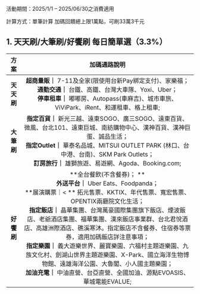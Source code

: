 活動期間：2025/1/1 – 2025/06/30之消費適用

計算方式：單筆計算
加碼回饋總上限1萬點，可刷33萬3千元
## 1. 天天刷/大筆刷/好饗刷 每日簡單選（3.3%）
|方案|加碼通路說明|
|:--:|:--:|
|**天天刷**| **超商量販｜** 7-11及全家(限使用台新Pay綁定支付)、家樂福；<br> **通勤交通｜** 台鐵、高鐵、台灣大車隊、Yoxi、Uber；<br> **停車租車｜** 嘟嘟房、Autopass(車麻吉)、城市車旅、ViViPark、iRent、和運租車、格上租車;|
|**大筆刷**| **指定百貨｜** 新光三越、遠東SOGO、廣三SOGO、遠東百貨、微風、台北101、遠東巨城、南紡購物中心、漢神百貨、漢神巨蛋、誠品生活；<br> **指定Outlet｜** 華泰名品城、MITSUI OUTLET PARK (林口、台中港、台南)、SKM Park Outlets；<br> **訂房旅行｜** 雄獅旅遊、易遊網、Agoda、Booking.com;|
|**好饗刷**| **全台餐飲(不含餐券)； ** <br> **外送平台｜** Uber Eats、Foodpanda；<br> **展演購票｜< ** 拓元售票、KKTIX、年代售票、寬宏售票、OPENTIX兩廳院文化生活；<br> **指定飯店｜** 晶華集團、台灣萬豪國際集團旗下飯店、煙波飯店、老爺酒店集團、福華集團、漢來飯店事業群、台北君悅酒店、高雄洲際酒店、礁溪寒沐。指定飯店不含餐券、住宿券等票券，適用加碼飯店詳注意事項；<br> **指定樂園｜** 義大遊樂世界、麗寶樂園、六福村主題遊樂園、九族文化村、劍湖山世界主題遊樂園、X-Park、國立海洋生物博物館、遠雄海洋公園、大魯閣、小人國主題樂園；<br> **加油充電｜** 中油直營、台亞直營、全國加油、源點EVOASIS、華城電能EVALUE;|
